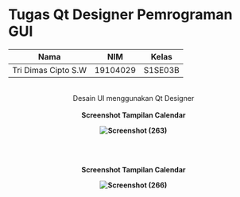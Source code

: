 # Tugas Qt Designer Pemrograman GUI

| Nama | NIM | Kelas |
|--|--|--|
|Tri Dimas Cipto S.W|19104029| S1SE03B
<br>
<center>Desain UI menggunakan Qt Designer 
<br>
<br>
<center><b>Screenshot Tampilan Calendar

![Screenshot (263)](https://user-images.githubusercontent.com/72629575/114374548-f7902a80-9bad-11eb-8d4e-967e3e9c60ea.png)

<br><br>

<center><b>Screenshot Tampilan Calendar

![Screenshot (266)](https://user-images.githubusercontent.com/72629575/114374927-59e92b00-9bae-11eb-82eb-5161c341f6b1.png)
